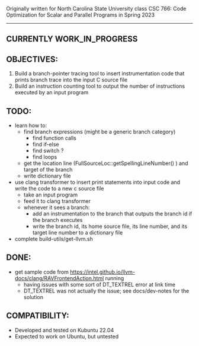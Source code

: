 Originally written for North Carolina State University class CSC 766: Code Optimization for Scalar and Parallel Programs in Spring 2023

--------------------------
CURRENTLY WORK_IN_PROGRESS
--------------------------

OBJECTIVES:
-----------
1. Build a branch-pointer tracing tool to insert instrumentation code that prints branch trace into the input C source file
2. Build an instruction counting tool to output the number of instructions executed by an input program

TODO:
-----
- learn how to:
    - find branch expressions (might be a generic branch category)
        - find function calls
        - find if-else
        - find switch ?
        - find loops
    - get the location line (FullSourceLoc::getSpellingLineNumber() ) and target of the branch
    - write dictionary file
- use clang transformer to insert print statements into input code and write the code to a new c source file
    - take an input program
    - feed it to clang transformer
    - whenever it sees a branch:
        - add an instrumentation to the branch that outputs the branch id if the branch executes
        - write the branch id, its home source file, its line number, and its target line number to a dictionary file
- complete build-utils/get-llvm.sh

DONE:
-----
- get sample code from https://intel.github.io/llvm-docs/clang/RAVFrontendAction.html running
    - having issues with some sort of DT_TEXTREL error at link time 
    - DT_TEXTREL was not actually the issue; see docs/dev-notes for the solution

COMPATIBILITY:
--------------
- Developed and tested on Kubuntu 22.04 
- Expected to work on Ubuntu, but untested
